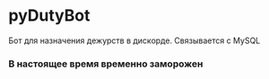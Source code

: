 # pyDutyBot
Бот для назначения дежурств в дискорде. Связывается с MySQL
### В настоящее время временно заморожен

